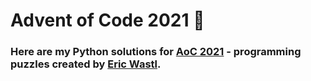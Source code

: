 # Advent of Code 2021 :christmas_tree:

### Here are my Python solutions for [AoC 2021](https://adventofcode.com/2021) - programming puzzles created by [Eric Wastl](http://was.tl/).
